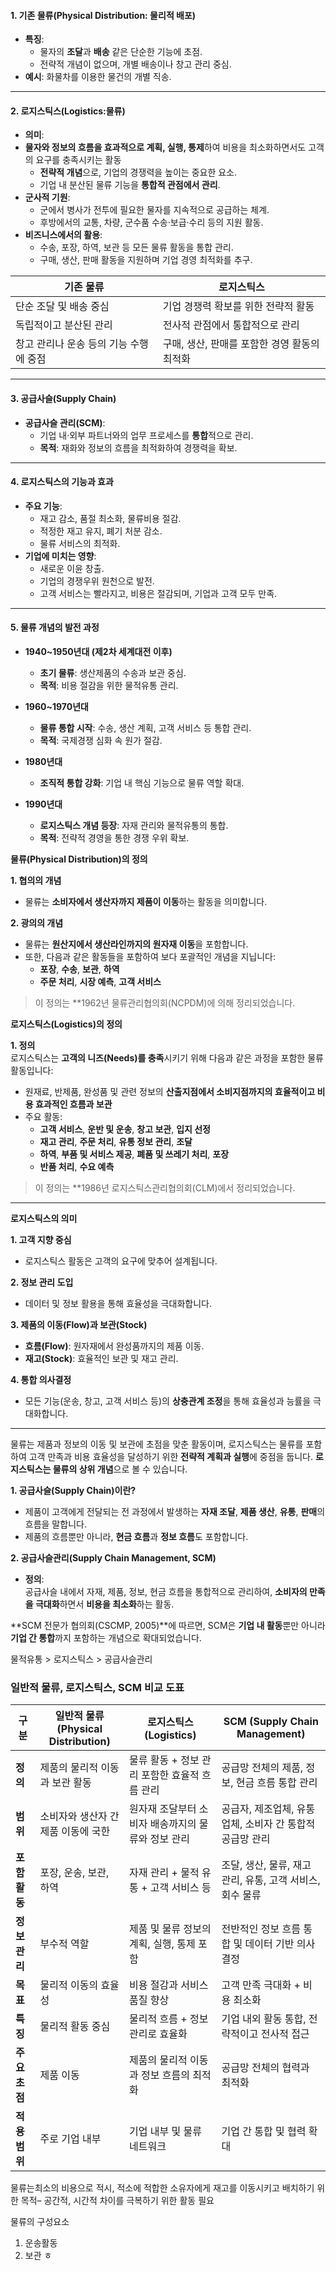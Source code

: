 
#### **1. 기존 물류(Physical Distribution: 물리적 배포)**

- **특징**:
    - 물자의 **조달**과 **배송** 같은 단순한 기능에 초점.
    - 전략적 개념이 없으며, 개별 배송이나 창고 관리 중심.
- **예시**: 화물차를 이용한 물건의 개별 직송.

---

#### **2. 로지스틱스(Logistics:물류)**

- **의미**:
- **물자와 정보의 흐름을 효과적으로 계획, 실행, 통제**하여 비용을 최소화하면서도 고객의 요구를 충족시키는 활동
    - **전략적 개념**으로, 기업의 경쟁력을 높이는 중요한 요소.
    - 기업 내 분산된 물류 기능을 **통합적 관점에서 관리**.
- **군사적 기원**:
    - 군에서 병사가 전투에 필요한 물자를 지속적으로 공급하는 체계.
    - 후방에서의 교통, 차량, 군수품 수송·보급·수리 등의 지원 활동.
- **비즈니스에서의 활용**:
    - 수송, 포장, 하역, 보관 등 모든 물류 활동을 통합 관리.
    - 구매, 생산, 판매 활동을 지원하며 기업 경영 최적화를 추구.

|**기존 물류**|**로지스틱스**|
|---|---|
|단순 조달 및 배송 중심|기업 경쟁력 확보를 위한 전략적 활동|
|독립적이고 분산된 관리|전사적 관점에서 통합적으로 관리|
|창고 관리나 운송 등의 기능 수행에 중점|구매, 생산, 판매를 포함한 경영 활동의 최적화|

---
#### **3. 공급사슬(Supply Chain)**

- **공급사슬 관리(SCM)**:
    - 기업 내·외부 파트너와의 업무 프로세스를 **통합**적으로 관리.
    - **목적**: 재화와 정보의 흐름을 최적화하여 경쟁력을 확보.

---

#### **4. 로지스틱스의 기능과 효과**

- **주요 기능**:
    - 재고 감소, 품절 최소화, 물류비용 절감.
    - 적정한 재고 유지, 폐기 처분 감소.
    - 물류 서비스의 최적화.
- **기업에 미치는 영향**:
    - 새로운 이윤 창출.
    - 기업의 경쟁우위 원천으로 발전.
    - 고객 서비스는 빨라지고, 비용은 절감되며, 기업과 고객 모두 만족.

---

#### **5. 물류 개념의 발전 과정**

- **1940~1950년대 (제2차 세계대전 이후)**
    
    - **초기 물류**: 생산제품의 수송과 보관 중심.
    - **목적**: 비용 절감을 위한 물적유통 관리.
- **1960~1970년대**
    
    - **물류 통합 시작**: 수송, 생산 계획, 고객 서비스 등 통합 관리.
    - **목적**: 국제경쟁 심화 속 원가 절감.
- **1980년대**
    
    - **조직적 통합 강화**: 기업 내 핵심 기능으로 물류 역할 확대.
- **1990년대**
    
    - **로지스틱스 개념 등장**: 자재 관리와 물적유통의 통합.
    - **목적**: 전략적 경영을 통한 경쟁 우위 확보.

 
 **물류(Physical Distribution)의 정의**

**1. 협의의 개념**

- 물류는 **소비자에서 생산자까지 제품이 이동**하는 활동을 의미합니다.

**2. 광의의 개념**

- 물류는 **원산지에서 생산라인까지의 원자재 이동**을 포함합니다.
- 또한, 다음과 같은 활동들을 포함하여 보다 포괄적인 개념을 지닙니다:
    - **포장**, **수송**, **보관**, **하역**
    - **주문 처리**, **시장 예측**, **고객 서비스**

> 이 정의는 **1962년 물류관리협의회(NCPDM)에 의해 정리되었습니다.



 **로지스틱스(Logistics)의 정의**

**1. 정의**  
로지스틱스는 **고객의 니즈(Needs)를 충족**시키기 위해 다음과 같은 과정을 포함한 물류 활동입니다:

- 원재료, 반제품, 완성품 및 관련 정보의 **산출지점에서 소비지점까지의 효율적이고 비용 효과적인 흐름과 보관**
- 주요 활동:
    - **고객 서비스**, **운반 및 운송**, **창고 보관**, **입지 선정**
    - **재고 관리**, **주문 처리**, **유통 정보 관리**, **조달**
    - **하역**, **부품 및 서비스 제공**, **폐품 및 쓰레기 처리**, **포장**
    - **반품 처리**, **수요 예측**

> 이 정의는 **1986년 로지스틱스관리협의회(CLM)에서 정리되었습니다.

---

 **로지스틱스의 의미**

**1. 고객 지향 중심**

- 로지스틱스 활동은 고객의 요구에 맞추어 설계됩니다.

**2. 정보 관리 도입**

- 데이터 및 정보 활용을 통해 효율성을 극대화합니다.

**3. 제품의 이동(Flow)과 보관(Stock)**

- **흐름(Flow)**: 원자재에서 완성품까지의 제품 이동.
- **재고(Stock)**: 효율적인 보관 및 재고 관리.

**4. 통합 의사결정**

- 모든 기능(운송, 창고, 고객 서비스 등)의 **상충관계 조정**을 통해 효율성과 능률을 극대화합니다.

---

물류는 제품과 정보의 이동 및 보관에 초점을 맞춘 활동이며, 로지스틱스는 물류를 포함하여 고객 만족과 비용 효율성을 달성하기 위한 **전략적 계획과 실행**에 중점을 둡니다. **로지스틱스는 물류의 상위 개념**으로 볼 수 있습니다.


**1. 공급사슬(Supply Chain)이란?**

- 제품이 고객에게 전달되는 전 과정에서 발생하는 **자재 조달**, **제품 생산**, **유통**, **판매**의 흐름을 말합니다.
- 제품의 흐름뿐만 아니라, **현금 흐름**과 **정보 흐름**도 포함합니다.

**2. 공급사슬관리(Supply Chain Management, SCM)**

- **정의**:  
    공급사슬 내에서 자재, 제품, 정보, 현금 흐름을 통합적으로 관리하여, **소비자의 만족을 극대화**하면서 **비용을 최소화**하는 활동.

**SCM 전문가 협의회(CSCMP, 2005)**에 따르면, SCM은 **기업 내 활동**뿐만 아니라 **기업 간 통합**까지 포함하는 개념으로 확대되었습니다.

물적유통 > 로지스틱스 > 공급사슬관리

### **일반적 물류, 로지스틱스, SCM 비교 도표**

|**구분**|**일반적 물류 (Physical Distribution)**|**로지스틱스 (Logistics)**|**SCM (Supply Chain Management)**|
|---|---|---|---|
|**정의**|제품의 물리적 이동과 보관 활동|물류 활동 + 정보 관리 포함한 효율적 흐름 관리|공급망 전체의 제품, 정보, 현금 흐름 통합 관리|
|**범위**|소비자와 생산자 간 제품 이동에 국한|원자재 조달부터 소비자 배송까지의 물류와 정보 관리|공급자, 제조업체, 유통업체, 소비자 간 통합적 공급망 관리|
|**포함 활동**|포장, 운송, 보관, 하역|자재 관리 + 물적 유통 + 고객 서비스 등|조달, 생산, 물류, 재고 관리, 유통, 고객 서비스, 회수 물류|
|**정보 관리**|부수적 역할|제품 및 물류 정보의 계획, 실행, 통제 포함|전반적인 정보 흐름 통합 및 데이터 기반 의사결정|
|**목표**|물리적 이동의 효율성|비용 절감과 서비스 품질 향상|고객 만족 극대화 + 비용 최소화|
|**특징**|물리적 활동 중심|물리적 흐름 + 정보 관리로 효율화|기업 내외 활동 통합, 전략적이고 전사적 접근|
|**주요 초점**|제품 이동|제품의 물리적 이동과 정보 흐름의 최적화|공급망 전체의 협력과 최적화|
|**적용 범위**|주로 기업 내부|기업 내부 및 물류 네트워크|기업 간 통합 및 협력 확대|

물류는최소의 비용으로 적시, 적소에 적합한 소유자에게 재고를 이동시키고 배치하기 위한 목적– 공간적, 시간적 차이를 극복하기 위한 활동 필요

물류의 구성요소
1. 운송활동
2. 보관 ㅎ